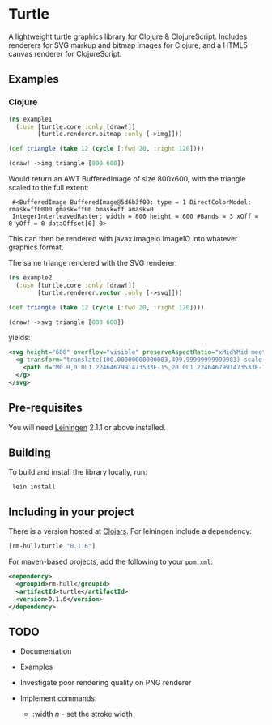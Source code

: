 Turtle
======

A lightweight turtle graphics library for Clojure &amp; ClojureScript. 
Includes renderers for SVG markup and bitmap images for Clojure, and a 
HTML5 canvas renderer for ClojureScript.

Examples
--------

### Clojure

```clojure
(ns example1
  (:use [turtle.core :only [draw!]]
        [turtle.renderer.bitmap :only [->img]]))

(def triangle (take 12 (cycle [:fwd 20, :right 120]))) 

(draw! ->img triangle [800 600])
```

Would return an AWT BufferedImage of size 800x600, with the triangle scaled 
to the full extent:

     #<BufferedImage BufferedImage@5d6b3f00: type = 1 DirectColorModel: rmask=ff0000 gmask=ff00 bmask=ff amask=0 
     IntegerInterleavedRaster: width = 800 height = 600 #Bands = 3 xOff = 0 yOff = 0 dataOffset[0] 0>

This can then be rendered with javax.imageio.ImageIO into whatever graphics format.

The same triange rendered with the SVG renderer:

```clojure
(ns example2
  (:use [turtle.core :only [draw!]]
        [turtle.renderer.vector :only [->svg]]))

(def triangle (take 12 (cycle [:fwd 20, :right 120]))) 

(draw! ->svg triangle [800 600])
```

yields:

```xml
<svg height="600" overflow="visible" preserveAspectRatio="xMidYMid meet" version="1.0" width="800" xmlns:xlink="http://www.w3.org/1999/xlink" xmlns="http://www.w3.org/2000/svg" zoomAndPan="magnify">
  <g transform="translate(100.00000000000003,499.99999999999983) scale(19.999999999999993,-19.999999999999993)">
    <path d="M0.0,0.0L1.2246467991473533E-15,20.0L1.2246467991473533E-15,20.0L17.320508075688767,9.999999999999991L17.320508075688767,9.999999999999991L-3.552713678800501E-15,-1.0658141036401503E-14L-3.552713678800501E-15,-1.0658141036401503E-14" style="fill:none;stroke-width:3;stroke:red;" />
  </g>
</svg>    
```

Pre-requisites
--------------
You will need [Leiningen][1] 2.1.1 or above installed.

Building
--------
To build and install the library locally, run:

     lein install

Including in your project
-------------------------
There is a version hosted at [Clojars][2]. For leiningen include a dependency:

```clojure
[rm-hull/turtle "0.1.6"]
```
    
For maven-based projects, add the following to your `pom.xml`:

```xml
<dependency>
  <groupId>rm-hull</groupId>
  <artifactId>turtle</artifactId>
  <version>0.1.6</version>
</dependency>
```
    
TODO
----

* Documentation

* Examples

* Investigate poor rendering quality on PNG renderer

* Implement commands: 
    - :width _n_ - set the stroke width

[1]: https://github.com/technomancy/leiningen
[2]: https://clojars.org/rm-hull/turtle

